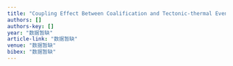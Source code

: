 ```yaml
---
title: "Coupling Effect Between Coalification and Tectonic-thermal Events—Geological Records of Geodynamics of Sedimentary Basin"
authors: []
authors-key: []
year: "数据暂缺"
article-link: "数据暂缺"
venue: "数据暂缺"
bibex: "数据暂缺"
---
```

